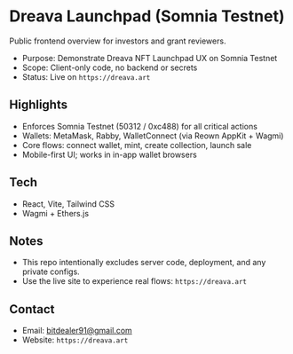 # Dreava Launchpad (Somnia Testnet)

Public frontend overview for investors and grant reviewers.

- Purpose: Demonstrate Dreava NFT Launchpad UX on Somnia Testnet
- Scope: Client-only code, no backend or secrets
- Status: Live on `https://dreava.art`

## Highlights
- Enforces Somnia Testnet (50312 / 0xc488) for all critical actions
- Wallets: MetaMask, Rabby, WalletConnect (via Reown AppKit + Wagmi)
- Core flows: connect wallet, mint, create collection, launch sale
- Mobile-first UI; works in in-app wallet browsers

## Tech
- React, Vite, Tailwind CSS
- Wagmi + Ethers.js

## Notes
- This repo intentionally excludes server code, deployment, and any private configs.
- Use the live site to experience real flows: `https://dreava.art`

## Contact
- Email: bitdealer91@gmail.com
- Website: `https://dreava.art`
